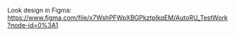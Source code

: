Look design in Figma: https://www.figma.com/file/x7WshPFWpXBGPkztplkqEM/AutoRU_TestWork?node-id=0%3A1
